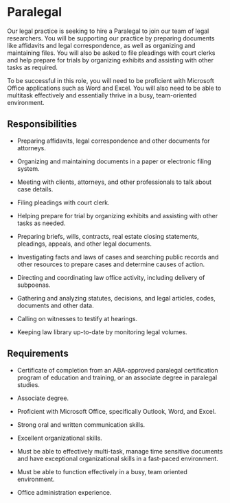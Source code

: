 # Paralegal

Our legal practice is seeking to hire a Paralegal to join our team of legal researchers. You will be supporting our practice by preparing documents like affidavits and legal correspondence, as well as organizing and maintaining files. You will also be asked to file pleadings with court clerks and help prepare for trials by organizing exhibits and assisting with other tasks as required.

To be successful in this role, you will need to be proficient with Microsoft Office applications such as Word and Excel. You will also need to be able to multitask effectively and essentially thrive in a busy, team-oriented environment.

## Responsibilities

* Preparing affidavits, legal correspondence and other documents for attorneys.

* Organizing and maintaining documents in a paper or electronic filing system.

* Meeting with clients, attorneys, and other professionals to talk about case details.

* Filing pleadings with court clerk.

* Helping prepare for trial by organizing exhibits and assisting with other tasks as needed.

* Preparing briefs, wills, contracts, real estate closing statements, pleadings, appeals, and other legal documents.

* Investigating facts and laws of cases and searching public records and other resources to prepare cases and determine causes of action.

* Directing and coordinating law office activity, including delivery of subpoenas.

* Gathering and analyzing statutes, decisions, and legal articles, codes, documents and other data.

* Calling on witnesses to testify at hearings.

* Keeping law library up-to-date by monitoring legal volumes.

## Requirements

* Certificate of completion from an ABA-approved paralegal certification program of education and training, or an associate degree in paralegal studies.

* Associate degree.

* Proficient with Microsoft Office, specifically Outlook, Word, and Excel.

* Strong oral and written communication skills.

* Excellent organizational skills.

* Must be able to effectively multi-task, manage time sensitive documents and have exceptional organizational skills in a fast-paced environment.

* Must be able to function effectively in a busy, team oriented environment.

* Office administration experience.

